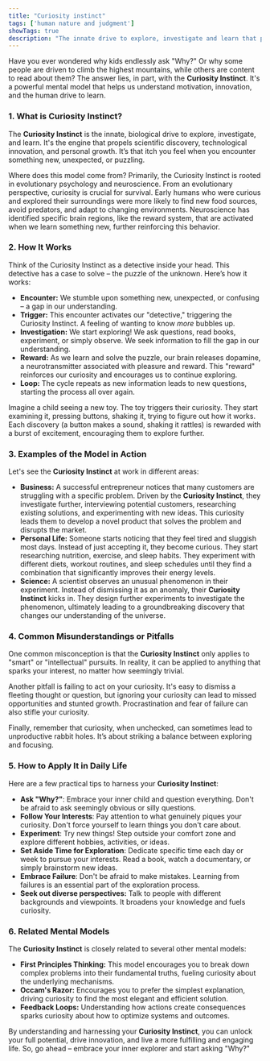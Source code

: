 ```yaml
---
title: "Curiosity instinct"
tags: ['human nature and judgment']
showTags: true
description: "The innate drive to explore, investigate and learn that propels scientific discovery, innovation, and personal growth."
---
```



Have you ever wondered why kids endlessly ask "Why?" Or why some people are driven to climb the highest mountains, while others are content to read about them? The answer lies, in part, with the **Curiosity Instinct**. It's a powerful mental model that helps us understand motivation, innovation, and the human drive to learn.

### 1. What is Curiosity Instinct?

The **Curiosity Instinct** is the innate, biological drive to explore, investigate, and learn. It's the engine that propels scientific discovery, technological innovation, and personal growth. It’s that itch you feel when you encounter something new, unexpected, or puzzling.

Where does this model come from? Primarily, the Curiosity Instinct is rooted in evolutionary psychology and neuroscience. From an evolutionary perspective, curiosity is crucial for survival. Early humans who were curious and explored their surroundings were more likely to find new food sources, avoid predators, and adapt to changing environments. Neuroscience has identified specific brain regions, like the reward system, that are activated when we learn something new, further reinforcing this behavior.

### 2. How It Works

Think of the Curiosity Instinct as a detective inside your head. This detective has a case to solve – the puzzle of the unknown. Here’s how it works:

*   **Encounter:** We stumble upon something new, unexpected, or confusing – a gap in our understanding.
*   **Trigger:** This encounter activates our "detective," triggering the Curiosity Instinct. A feeling of wanting to know *more* bubbles up.
*   **Investigation:** We start exploring! We ask questions, read books, experiment, or simply observe. We seek information to fill the gap in our understanding.
*   **Reward:** As we learn and solve the puzzle, our brain releases dopamine, a neurotransmitter associated with pleasure and reward. This "reward" reinforces our curiosity and encourages us to continue exploring.
*   **Loop:** The cycle repeats as new information leads to new questions, starting the process all over again.

Imagine a child seeing a new toy. The toy triggers their curiosity. They start examining it, pressing buttons, shaking it, trying to figure out how it works. Each discovery (a button makes a sound, shaking it rattles) is rewarded with a burst of excitement, encouraging them to explore further.

### 3. Examples of the Model in Action

Let's see the **Curiosity Instinct** at work in different areas:

*   **Business:** A successful entrepreneur notices that many customers are struggling with a specific problem. Driven by the **Curiosity Instinct**, they investigate further, interviewing potential customers, researching existing solutions, and experimenting with new ideas. This curiosity leads them to develop a novel product that solves the problem and disrupts the market.
*   **Personal Life:** Someone starts noticing that they feel tired and sluggish most days. Instead of just accepting it, they become curious. They start researching nutrition, exercise, and sleep habits. They experiment with different diets, workout routines, and sleep schedules until they find a combination that significantly improves their energy levels.
*   **Science:** A scientist observes an unusual phenomenon in their experiment. Instead of dismissing it as an anomaly, their **Curiosity Instinct** kicks in. They design further experiments to investigate the phenomenon, ultimately leading to a groundbreaking discovery that changes our understanding of the universe.

### 4. Common Misunderstandings or Pitfalls

One common misconception is that the **Curiosity Instinct** only applies to "smart" or "intellectual" pursuits. In reality, it can be applied to anything that sparks your interest, no matter how seemingly trivial.

Another pitfall is failing to act on your curiosity. It's easy to dismiss a fleeting thought or question, but ignoring your curiosity can lead to missed opportunities and stunted growth. Procrastination and fear of failure can also stifle your curiosity.

Finally, remember that curiosity, when unchecked, can sometimes lead to unproductive rabbit holes. It’s about striking a balance between exploring and focusing.

### 5. How to Apply It in Daily Life

Here are a few practical tips to harness your **Curiosity Instinct**:

*   **Ask "Why?"**: Embrace your inner child and question everything. Don't be afraid to ask seemingly obvious or silly questions.
*   **Follow Your Interests**: Pay attention to what genuinely piques your curiosity. Don't force yourself to learn things you don't care about.
*   **Experiment**: Try new things! Step outside your comfort zone and explore different hobbies, activities, or ideas.
*   **Set Aside Time for Exploration**: Dedicate specific time each day or week to pursue your interests. Read a book, watch a documentary, or simply brainstorm new ideas.
*   **Embrace Failure**: Don't be afraid to make mistakes. Learning from failures is an essential part of the exploration process.
*   **Seek out diverse perspectives:** Talk to people with different backgrounds and viewpoints. It broadens your knowledge and fuels curiosity.

### 6. Related Mental Models

The **Curiosity Instinct** is closely related to several other mental models:

*   **First Principles Thinking:** This model encourages you to break down complex problems into their fundamental truths, fueling curiosity about the underlying mechanisms.
*   **Occam's Razor:** Encourages you to prefer the simplest explanation, driving curiosity to find the most elegant and efficient solution.
*   **Feedback Loops:** Understanding how actions create consequences sparks curiosity about how to optimize systems and outcomes.

By understanding and harnessing your **Curiosity Instinct**, you can unlock your full potential, drive innovation, and live a more fulfilling and engaging life. So, go ahead – embrace your inner explorer and start asking "Why?"

